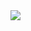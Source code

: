 <img src="https://avatars2.githubusercontent.com/u/448312?v=3&u=5c8d7f0f1de491d1d9135fa5a8c7838cb4819a17" />

